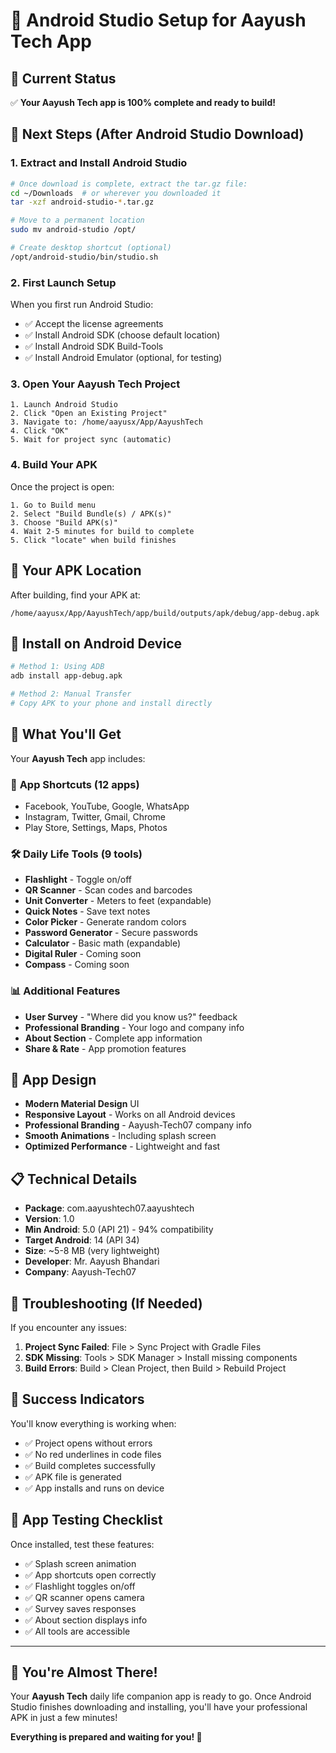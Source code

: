 # 🚀 Android Studio Setup for Aayush Tech App

## 📱 Current Status
✅ **Your Aayush Tech app is 100% complete and ready to build!**

## 🔄 Next Steps (After Android Studio Download)

### 1. **Extract and Install Android Studio**
```bash
# Once download is complete, extract the tar.gz file:
cd ~/Downloads  # or wherever you downloaded it
tar -xzf android-studio-*.tar.gz

# Move to a permanent location
sudo mv android-studio /opt/

# Create desktop shortcut (optional)
/opt/android-studio/bin/studio.sh
```

### 2. **First Launch Setup**
When you first run Android Studio:
- ✅ Accept the license agreements
- ✅ Install Android SDK (choose default location)
- ✅ Install Android SDK Build-Tools
- ✅ Install Android Emulator (optional, for testing)

### 3. **Open Your Aayush Tech Project**
```
1. Launch Android Studio
2. Click "Open an Existing Project"
3. Navigate to: /home/aayusx/App/AayushTech
4. Click "OK"
5. Wait for project sync (automatic)
```

### 4. **Build Your APK**
Once the project is open:
```
1. Go to Build menu
2. Select "Build Bundle(s) / APK(s)"
3. Choose "Build APK(s)"
4. Wait 2-5 minutes for build to complete
5. Click "locate" when build finishes
```

## 📍 **Your APK Location**
After building, find your APK at:
```
/home/aayusx/App/AayushTech/app/build/outputs/apk/debug/app-debug.apk
```

## 📱 **Install on Android Device**
```bash
# Method 1: Using ADB
adb install app-debug.apk

# Method 2: Manual Transfer
# Copy APK to your phone and install directly
```

## 🎯 **What You'll Get**

Your **Aayush Tech** app includes:

### 📲 **App Shortcuts (12 apps)**
- Facebook, YouTube, Google, WhatsApp
- Instagram, Twitter, Gmail, Chrome  
- Play Store, Settings, Maps, Photos

### 🛠️ **Daily Life Tools (9 tools)**
- **Flashlight** - Toggle on/off
- **QR Scanner** - Scan codes and barcodes
- **Unit Converter** - Meters to feet (expandable)
- **Quick Notes** - Save text notes
- **Color Picker** - Generate random colors
- **Password Generator** - Secure passwords
- **Calculator** - Basic math (expandable)
- **Digital Ruler** - Coming soon
- **Compass** - Coming soon

### 📊 **Additional Features**
- **User Survey** - "Where did you know us?" feedback
- **Professional Branding** - Your logo and company info
- **About Section** - Complete app information
- **Share & Rate** - App promotion features

## 🎨 **App Design**
- **Modern Material Design** UI
- **Responsive Layout** - Works on all Android devices
- **Professional Branding** - Aayush-Tech07 company info
- **Smooth Animations** - Including splash screen
- **Optimized Performance** - Lightweight and fast

## 📋 **Technical Details**
- **Package**: com.aayushtech07.aayushtech
- **Version**: 1.0
- **Min Android**: 5.0 (API 21) - 94% compatibility
- **Target Android**: 14 (API 34)
- **Size**: ~5-8 MB (very lightweight)
- **Developer**: Mr. Aayush Bhandari
- **Company**: Aayush-Tech07

## 🚨 **Troubleshooting (If Needed)**

If you encounter any issues:
1. **Project Sync Failed**: File > Sync Project with Gradle Files
2. **SDK Missing**: Tools > SDK Manager > Install missing components
3. **Build Errors**: Build > Clean Project, then Build > Rebuild Project

## 🎉 **Success Indicators**

You'll know everything is working when:
- ✅ Project opens without errors
- ✅ No red underlines in code files
- ✅ Build completes successfully  
- ✅ APK file is generated
- ✅ App installs and runs on device

## 📱 **App Testing Checklist**

Once installed, test these features:
- ✅ Splash screen animation
- ✅ App shortcuts open correctly
- ✅ Flashlight toggles on/off
- ✅ QR scanner opens camera
- ✅ Survey saves responses
- ✅ About section displays info
- ✅ All tools are accessible

---

## 🎊 **You're Almost There!**

Your **Aayush Tech** daily life companion app is ready to go. Once Android Studio finishes downloading and installing, you'll have your professional APK in just a few minutes!

**Everything is prepared and waiting for you! 🚀**
